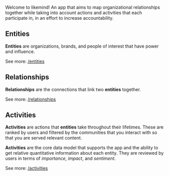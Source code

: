 Welcome to likemind! An app that aims to map organizational relationships together while taking into account actions and activities that each participate in, in an effort to increase accountability.

## Entities

**Entities** are organizations, brands, and people of interest that have power and influence.

See more: [/entities](/entities)

## Relationships

**Relationships** are the connections that link two **entities** together.

See more: [/relationships](/relationships)

## Activities

**Activities** are actions that **entities** take throughout their lifetimes. These are ranked by users and filtered by the communities that you interact with so that you are served relevant content.

**Activities** are the core data model that supports the app and the ability to get relative quantitative information about each entity. They are reviewed by users in terms of _importance_, _impact_, and _sentiment_.

See more: [/activities](/activities)
